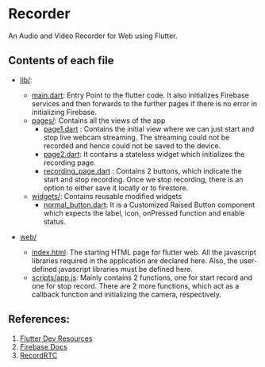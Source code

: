 # Recorder

An Audio and Video Recorder for Web using Flutter.

## Contents of each file

* [lib/](lib/):
	* [main.dart](lib/main.dart): Entry Point to the flutter code. It also initializes Firebase services and then forwards to the further pages if there is no error in initializing Firebase.
	* [pages/](lib/pages/): Contains all the views of the app
		* [page1.dart](lib/pages/page1.dart) : Contains the initial view where we can just start and stop live webcam streaming. The streaming could not be recorded and hence could not be saved to the device.
		* [page2.dart](lib/pages/page2.dart): It contains a stateless widget which initializes the recording page.
		* [recording_page.dart](lib/pages/recording_page.dart) : Contains 2 buttons, which indicate the start and stop recording. Once we stop recording, there is an option to either save it locally or to firestore.
	* [widgets/](lib/widgets/): Contains reusable modified widgets
		* [normal_button.dart](lib/widgets/normal_button.dart): It is a Customized Raised Button component which expects the label, icon, onPressed function and enable status.

* [web/](web/)
	* [index.html](web/index.html): The starting HTML page for flutter web. All the javascript libraries required in the application are declared here. Also, the user-defined javascript libraries must be defined here.
	* [scripts/app.js](web/scripts/app.js): Mainly contains 2 functions, one for start record and one for stop record. There are 2 more functions, which act as a callback function and initializing the camera, respectively.

## References:
1. [Flutter Dev Resources](https://flutter.dev/web)
1. [Firebase Docs](https://firebase.google.com/docs/web/setup)
1. [RecordRTC](https://recordrtc.org/)
